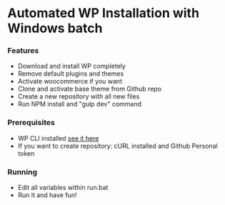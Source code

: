 # Automated WP Installation with Windows batch

### Features

- Download and install WP completely
- Remove default plugins and themes
- Activate woocommerce if you want
- Clone and activate base theme from Github repo
- Create a new repository with all new files
- Run NPM install and "gulp dev" command

### Prerequisites

- WP CLI installed [see it here](https://maheshwaghmare.com/setup-wp-cli-wordpress-command-line-interface-on-windows-operating-system/)
- If you want to create repository: cURL installed and Github Personal token

### Running

- Edit all variables within run.bat
- Run it and have fun!

